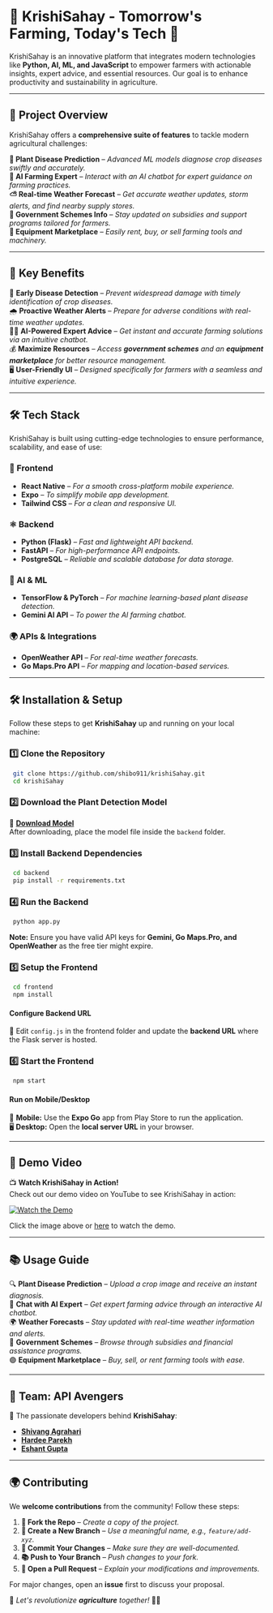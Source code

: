 # 🌾 KrishiSahay - Tomorrow's Farming, Today's Tech 🌱

KrishiSahay is an innovative platform that integrates modern technologies like **Python, AI, ML, and JavaScript** to empower farmers with actionable insights, expert advice, and essential resources. Our goal is to enhance productivity and sustainability in agriculture.

---

## 🚀 Project Overview

KrishiSahay offers a **comprehensive suite of features** to tackle modern agricultural challenges:

 **🌿 Plant Disease Prediction** – _Advanced ML models diagnose crop diseases swiftly and accurately._  
 **🤖 AI Farming Expert** – _Interact with an AI chatbot for expert guidance on farming practices._  
 **⛅ Real-time Weather Forecast** – _Get accurate weather updates, storm alerts, and find nearby supply stores._  
 **📝 Government Schemes Info** – _Stay updated on subsidies and support programs tailored for farmers._  
 **🚜 Equipment Marketplace** – _Easily rent, buy, or sell farming tools and machinery._  

---

## 🎯 Key Benefits

🌱 **Early Disease Detection** – _Prevent widespread damage with timely identification of crop diseases._  
🌧️ **Proactive Weather Alerts** – _Prepare for adverse conditions with real-time weather updates._  
🧑‍🌾 **AI-Powered Expert Advice** – _Get instant and accurate farming solutions via an intuitive chatbot._  
💰 **Maximize Resources** – _Access **government schemes** and an **equipment marketplace** for better resource management._  
🖥️ **User-Friendly UI** – _Designed specifically for farmers with a seamless and intuitive experience._  

---

## 🛠️ Tech Stack

KrishiSahay is built using cutting-edge technologies to ensure performance, scalability, and ease of use:

### 💪 Frontend
- **React Native** – _For a smooth cross-platform mobile experience._
- **Expo** – _To simplify mobile app development._
- **Tailwind CSS** – _For a clean and responsive UI._

### ⚛ Backend
- **Python (Flask)** – _Fast and lightweight API backend._
- **FastAPI** – _For high-performance API endpoints._
- **PostgreSQL** – _Reliable and scalable database for data storage._

### 🤖 AI & ML
- **TensorFlow & PyTorch** – _For machine learning-based plant disease detection._
- **Gemini AI API** – _To power the AI farming chatbot._

### 🌍 APIs & Integrations
- **OpenWeather API** – _For real-time weather forecasts._
- **Go Maps.Pro API** – _For mapping and location-based services._

---

## 🛠️ Installation & Setup

Follow these steps to get **KrishiSahay** up and running on your local machine:

### 1️⃣ Clone the Repository
```bash
 git clone https://github.com/shibo911/krishiSahay.git
 cd krishiSahay
```

### 2️⃣ Download the Plant Detection Model
📍 **[Download Model](https://drive.google.com/file/d/1AngdnHknntvq0epasAPU5RGDo8lulojM/view)**  
After downloading, place the model file inside the `backend` folder.

### 3️⃣ Install Backend Dependencies
```bash
 cd backend
 pip install -r requirements.txt
```

### 4️⃣ Run the Backend
```bash
 python app.py
```
**Note:** Ensure you have valid API keys for **Gemini, Go Maps.Pro, and OpenWeather** as the free tier might expire.

### 5️⃣ Setup the Frontend
```bash
 cd frontend
 npm install
```

#### Configure Backend URL
📝 Edit `config.js` in the frontend folder and update the **backend URL** where the Flask server is hosted.

### 6️⃣ Start the Frontend
```bash
 npm start
```

#### Run on Mobile/Desktop
📱 **Mobile:** Use the **Expo Go** app from Play Store to run the application.  
🖥️ **Desktop:** Open the **local server URL** in your browser.

---

## 🎥 Demo Video

📺 **Watch KrishiSahay in Action!**  
Check out our demo video on YouTube to see KrishiSahay in action:

[![Watch the Demo](https://img.youtube.com/vi/sYwO2KSTbNI/0.jpg)](https://www.youtube.com/watch?v=sYwO2KSTbNI)

Click the image above or [here](https://www.youtube.com/watch?v=sYwO2KSTbNI) to watch the demo.

---

## 📚 Usage Guide

🔍 **Plant Disease Prediction** – _Upload a crop image and receive an instant diagnosis._  
💬 **Chat with AI Expert** – _Get expert farming advice through an interactive AI chatbot._  
🌍 **Weather Forecasts** – _Stay updated with real-time weather information and alerts._  
🏩 **Government Schemes** – _Browse through subsidies and financial assistance programs._  
🟣 **Equipment Marketplace** – _Buy, sell, or rent farming tools with ease._  

---

## 👥 Team: API Avengers

🚀 The passionate developers behind **KrishiSahay**:

- **[Shivang Agrahari](https://www.linkedin.com/in/shivangagrahari/)**  
- **[Hardee Parekh](https://www.linkedin.com/in/hardeeparekh/)**  
- **[Eshant Gupta](https://www.linkedin.com/in/eshant-gupta-a9995b280/)**  

---

## 🌍 Contributing

We **welcome contributions** from the community! Follow these steps:

1. **🔄 Fork the Repo** – _Create a copy of the project._  
2. **🌿 Create a New Branch** – _Use a meaningful name, e.g., `feature/add-xyz`._  
3. **📝 Commit Your Changes** – _Make sure they are well-documented._  
4. **📚 Push to Your Branch** – _Push changes to your fork._  
5. **💐 Open a Pull Request** – _Explain your modifications and improvements._  

For major changes, open an **issue** first to discuss your proposal.

🌾 _Let's revolutionize **agriculture** together!_ 🚜✨


